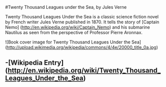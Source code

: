 #Twenty Thousand Leagues under the Sea, by Jules Verne

Twenty Thousand Leagues Under the Sea is a classic science fiction novel by French writer Jules Verne published in 1870. It tells the story of [Captain Nemo] (http://en.wikipedia.org/wiki/Captain_Nemo) and his submarine Nautilus as seen from the perspective of Professor Pierre Aronnax.

![Book cover image for Twenty Thousand Leagues Under the Sea] (http://upload.wikimedia.org/wikipedia/commons/4/4e/20000_title_0a.jpg)

## -[Wikipedia Entry] (http://en.wikipedia.org/wiki/Twenty_Thousand_Leagues_Under_the_Sea)